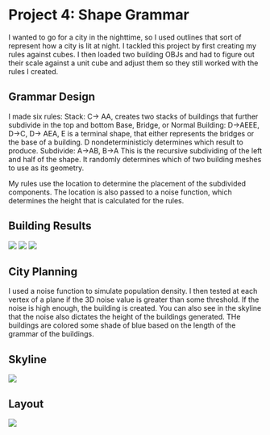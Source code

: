 
# Project 4: Shape Grammar

I wanted to go for a city in the nighttime, so I used outlines that sort of represent how a city is lit at night.
I tackled this project by first creating my rules against cubes. I then loaded two building OBJs and had to figure out their scale against a unit cube and adjust them so they still worked with the rules I created.

## Grammar Design
I made six rules:
Stack: C-> AA, creates two stacks of buildings that further subdivide in the top and bottom
Base, Bridge, or Normal Building: D->AEEE, D->C, D-> AEA, E is a terminal shape, that either represents the bridges or the base of a building. D nondeterministicly determines which result to produce.
Subdivide: A->AB, B->A This is the recursive subdividing of the left and half of the shape. It randomly determines which of two building meshes to use as its geometry.

My rules use the location to determine the placement of the subdivided components. The location is also passed to a noise function, which determines the height that is calculated for the rules.

## Building Results
![](https://raw.githubusercontent.com/emily-vo/Project4-Shape-Grammar/master/buildingtype1.png)
![](https://raw.githubusercontent.com/emily-vo/Project4-Shape-Grammar/master/buildingtype2.png)
![](https://raw.githubusercontent.com/emily-vo/Project4-Shape-Grammar/master/buildingtype3.png)

## City Planning
I used a noise function to simulate population density. I then tested at each vertex of a plane if the 3D noise value is greater than some threshold. If the noise is high enough, the building is created. You can also see in the skyline that the noise also dictates the height of the buildings generated.
THe buildings are colored some shade of blue based on the length of the grammar of the buildings.


## Skyline
![](https://raw.githubusercontent.com/emily-vo/Project4-Shape-Grammar/master/Skyline.png)

## Layout
![](https://raw.githubusercontent.com/emily-vo/Project4-Shape-Grammar/master/noisygrid.png)